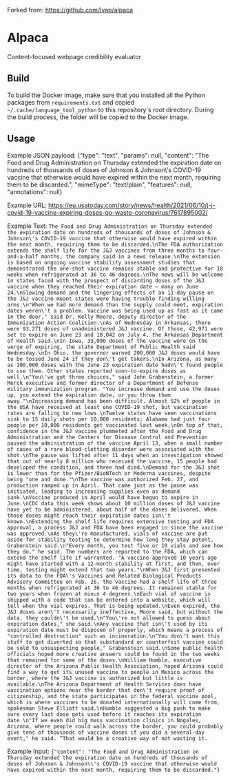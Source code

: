 Forked from: https://github.com/lvap/alpaca
# Alpaca
Content-focused webpage credibility evaluator

## Build
To build the Docker image, make sure that you installed all the Python packages from `requirements.txt` and copied `~/.cache/language_tool_python` to this repository's root directory. During the build process, the folder will be copied to the Docker image.

## Usage

Example JSON payload: {"type": "text", "params": null, "content": "The Food and Drug Administration on Thursday extended the expiration date on hundreds of thousands of doses of Johnson & Johnson\\'s COVID-19 vaccine that otherwise would have expired within the next month, requiring them to be discarded.", "mimeType": "text/plain", "features": null, "annotations": null}

Example URL: https://eu.usatoday.com/story/news/health/2021/06/10/j-j-covid-19-vaccine-expiring-doses-go-waste-coronavirus/7617895002/

Example Text: `The Food and Drug Administration on Thursday extended the expiration date on hundreds of thousands of doses of Johnson & Johnson\'s COVID-19 vaccine that otherwise would have expired within the next month, requiring them to be discarded.\nThe FDA authorization extends the shelf life for the J&J vaccines from three months to four-and-a-half months, the company said in a news release.\nThe extension is based on ongoing vaccine stability assessment studies that demonstrated the one-shot vaccine remains stable and protective for 18 weeks when refrigerated at 36 to 46 degrees.\nThe news will be welcome in states faced with the prospect of discarding doses of the J&J vaccine when they reached their expiration date – many on June 24.\nSlowing demand and the lingering effects of an 11-day pause on the J&J vaccine meant states were having trouble finding willing arms.\n"When we had more demand than the supply could meet, expiration dates weren\'t a problem. Vaccine was being used up as fast as it came in the door," said Dr. Kelly Moore, deputy director of the Immunization Action Coalition.\nAs of Wednesday in Arkansas, there were 93,271 doses of unadministered J&J vaccine. Of those, 42,971 were set to expire on June 23 and 10,042 on July 4, the Arkansas Department of Health said.\nIn Iowa, 33,000 doses of the vaccine were on the verge of expiring, the state Department of Public Health said Wednesday.\nIn Ohio, the governor warned 200,000 J&J doses would have to be tossed June 24 if they don\'t get takers.\nIn Arizona, as many as 100,000 doses with the June 23 expiration date hadn\'t found people to use them. Other states reported soon-to-expire doses as well.\n"You\'ve got three choices," said John Grabenstein, a former Merck executive and former director of a Department of Defense military immunization program. "You increase demand and use the doses up, you extend the expiration date, or you throw them away."\nIncreasing demand has been difficult. Almost 52% of people in the USA have received at least one COVID-19 shot, but vaccination rates are falling to new lows.\nTwelve states have seen vaccinations sink to 15 daily shots per 10,000 residents; Alabama had just four people per 10,000 residents get vaccinated last week,\nOn top of that, confidence in the J&J vaccine plummeted after the Food and Drug Administration and the Centers for Disease Control and Prevention paused the administration of the vaccine April 13, when a small number of cases of a rare blood-clotting disorder were associated with the shot.\nThe pause was lifted after 11 days when an investigation showed that out of nearly 8 million who received the vaccine, 15 people had developed the condition, and three had died.\nDemand for the J&J shot is lower than for the Pfizer/BioNTech or Moderna vaccines, despite being "one and done."\nThe vaccine was authorized Feb. 27, and production ramped up in April. That came just as the pause was initiated, leading to increasing supplies even as demand sank.\nVaccine produced in April would have begun to expire in June.\nCDC data this week shows about 10 million doses of J&J vaccine have yet to be administered, about half of the doses delivered. When those doses might reach their expiration dates isn\'t known.\nExtending the shelf life requires extensive testing and FDA approval, a process J&J and FDA have been engaged in since the vaccine was approved.\nAs they\'re manufactured, vials of vaccine are put aside for stability testing to determine how long they stay potent, Grabenstein said.\n"Every month, you test five or 10 vials and see how they do," he said. The numbers are reported to the FDA, which can extend the shelf life if warranted. "A vaccine approved 10 years ago might have started with a 12-month stability at first, and then, over time, testing might extend that two years."\nWhen J&J first presented its data to the FDA\'s Vaccines and Related Biological Products Advisory Committee on Feb. 26, the vaccine had a shelf life of three months when refrigerated at 36 to 46 degrees. It remained stable for two years when frozen at minus 4 degrees.\nEach vial of vaccine is shipped with a code that can be entered into a website, which will tell when the vial expires. That is being updated.\nEven expired, the J&J doses aren\'t necessarily ineffective, Moore said, but without the data, they couldn\'t be used.\n"You\'re not allowed to guess about expiration dates," she said.\nAny vaccine that isn\'t used by its expiration date must be disposed of properly, which means a process of "controlled destruction" such as incineration.\n"You don\'t want this stuff to get diverted so that substandard or counterfeit vaccine could be sold to unsuspecting people," Grabenstein said.\nSome public health officials hoped more creative answers could be found in the two weeks that remained for some of the doses.\nWilliam Humble, executive director of the Arizona Public Health Association, hoped Arizona could find a way to get its unused vaccine to people in Mexico across the border, where the J&J vaccine is authorized but little is available.\nThe Arizona Department of Health Services does have vaccination options near the border that don\'t require proof of citizenship, and the state participates in the federal vaccine pool, which is where vaccines to be donated internationally will come from, spokesman Steve Elliott said.\nHumble suggested a big push to make sure every last dose gets used before it reaches its expiration date.\n"If we even did big mass vaccination clinics in Nogales, Arizona, where people could walk across the border, you could probably give tens of thousands of vaccine doses if you did a several-day event," he said. “That would be a creative way of not wasting it.`

Example Input:
`{"content": "The Food and Drug Administration on Thursday extended the expiration date on hundreds of thousands of doses of Johnson & Johnson\\'s COVID-19 vaccine that otherwise would have expired within the next month, requiring them to be discarded."}`
